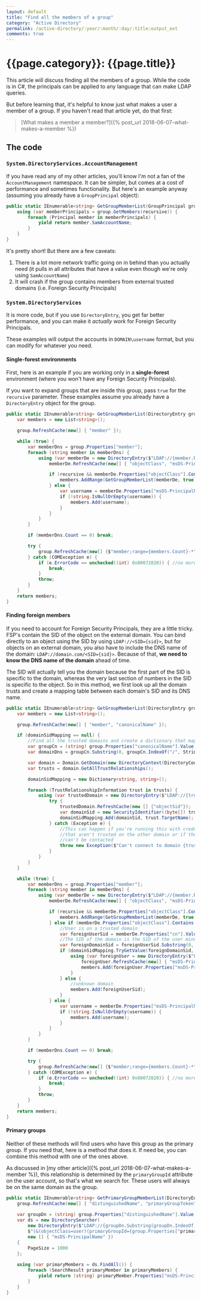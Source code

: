 ```yaml
---
layout: default
title: "Find all the members of a group"
category: "Active Directory"
permalink: /active-directory/:year/:month/:day/:title:output_ext
comments: true
---
```


# {{page.category}}: {{page.title}}

This article will discuss finding all the members of a group. While the code is in C#, the principals can be applied to any language that can make LDAP queries.

But before learning that, it's helpful to know just what makes a user a member of a group. If you haven't read that article yet, do that first:

> [What makes a member a member?]({% post_url 2018-06-07-what-makes-a-member %})

## The code

### `System.DirectoryServices.AccountManagement`

If you have read any of my other articles, you'll know I'm not a fan of the `AccountManagement` namespace. It can be simpler, but comes at a cost of performance and sometimes functionality. But here's an example anyway (assuming you already have a `GroupPrincipal` object):

```c#
public static IEnumerable<string> GetGroupMemberList(GroupPrincipal group, bool recursive = false) {
    using (var memberPrincipals = group.GetMembers(recursive)) {
        foreach (Principal member in memberPrincipals) {
            yield return member.SamAccountName;
        }
    }
}
```

It's pretty short! But there are a few caveats:

1. There is a lot more network traffic going on in behind than you actually need (it pulls in all attributes that have a value even though we're only using `SamAccountName`)
2. It will crash if the group contains members from external trusted domains (i.e. Foreign Security Principals)

### `System.DirectoryServices`

It is more code, but if you use `DirectoryEntry`, you get far better performance, and you can make it *actually work* for Foreign Security Principals.

These examples will output the accounts in `DOMAIN\username` format, but you can modify for whatever you need.

#### Single-forest environments

First, here is an example if you are working only in a **single-forest** environment (where you won't have any Foreign Security Principals).

If you want to expand groups that are inside this group, pass `true` for the `recursive` parameter. These examples assume you already have a `DirectoryEntry` object for the group.

```c#
public static IEnumerable<string> GetGroupMemberList(DirectoryEntry group, bool recursive = false) {
    var members = new List<string>();

    group.RefreshCache(new[] { "member" });

    while (true) {
        var memberDns = group.Properties["member"];
        foreach (string member in memberDns) {
            using (var memberDe = new DirectoryEntry($"LDAP://{member.Replace("/", "\\/")}")) {
                memberDe.RefreshCache(new[] { "objectClass", "msDS-PrincipalName", "cn" });

                if (recursive && memberDe.Properties["objectClass"].Contains("group")) {
                    members.AddRange(GetGroupMemberList(memberDe, true));
                } else {
                    var username = memberDe.Properties["msDS-PrincipalName"].Value.ToString();
                    if (!string.IsNullOrEmpty(username)) {
                        members.Add(username);
                    }
                }
            }
        }

        if (memberDns.Count == 0) break;

        try {
            group.RefreshCache(new[] {$"member;range={members.Count}-*"});
        } catch (COMException e) {
            if (e.ErrorCode == unchecked((int) 0x80072020)) { //no more results
                break;
            }
            throw;
        }
    }
    return members;
}
```

#### Finding foreign members

If you need to account for Foreign Security Principals, they are a little tricky. FSP's contain the SID of the object on the external domain. You can bind directly to an object using the SID by using `LDAP://<SID={sid}>`, but for objects on an external domain, you also have to include the DNS name of the domain: `LDAP://domain.com/<SID={sid}>`. Because of that, **we need to know the DNS name of the domain** ahead of time.

The SID will actually tell you the domain because the first part of the SID is specific to the domain, whereas the very last section of numbers in the SID is specific to the object. So in this method, we first look up all the domain trusts and create a mapping table between each domain's SID and its DNS name.

```c#
public static IEnumerable<string> GetGroupMemberList(DirectoryEntry group, bool recursive = false, Dictionary<string, string> domainSidMapping = null) {
    var members = new List<string>();

    group.RefreshCache(new[] { "member", "canonicalName" });

    if (domainSidMapping == null) {
        //Find all the trusted domains and create a dictionary that maps the domain's SID to its DNS name
        var groupCn = (string) group.Properties["canonicalName"].Value;
        var domainDns = groupCn.Substring(0, groupCn.IndexOf("/", StringComparison.Ordinal));

        var domain = Domain.GetDomain(new DirectoryContext(DirectoryContextType.Domain, domainDns));
        var trusts = domain.GetAllTrustRelationships();

        domainSidMapping = new Dictionary<string, string>();

        foreach (TrustRelationshipInformation trust in trusts) {
            using (var trustedDomain = new DirectoryEntry($"LDAP://{trust.TargetName}")) {
                try {
                    trustedDomain.RefreshCache(new [] {"objectSid"});
                    var domainSid = new SecurityIdentifier((byte[]) trustedDomain.Properties["objectSid"].Value, 0).ToString();
                    domainSidMapping.Add(domainSid, trust.TargetName);
                } catch (Exception e) {
                    //This can happen if you're running this with credentials
                    //that aren't trusted on the other domain or if the domain
                    //can't be contacted
                    throw new Exception($"Can't connect to domain {trust.TargetName}: {e.Message}", e);
                }
            }
        }
    }

    while (true) {
        var memberDns = group.Properties["member"];
        foreach (string member in memberDns) {
            using (var memberDe = new DirectoryEntry($"LDAP://{member.Replace("/", "\\/")}")) {
                memberDe.RefreshCache(new[] { "objectClass", "msDS-PrincipalName", "cn" });

                if (recursive && memberDe.Properties["objectClass"].Contains("group")) {
                    members.AddRange(GetGroupMemberList(memberDe, true, domainSidMapping));
                } else if (memberDe.Properties["objectClass"].Contains("foreignSecurityPrincipal")) {
                    //User is on a trusted domain
                    var foreignUserSid = memberDe.Properties["cn"].Value.ToString();
                    //The SID of the domain is the SID of the user minus the last block of numbers
                    var foreignDomainSid = foreignUserSid.Substring(0, foreignUserSid.LastIndexOf("-"));
                    if (domainSidMapping.TryGetValue(foreignDomainSid, out var foreignDomainDns)) {
                        using (var foreignUser = new DirectoryEntry($"LDAP://{foreignDomainDns}/<SID={foreignUserSid}>")) {
                            foreignUser.RefreshCache(new[] { "msDS-PrincipalName" });
                            members.Add(foreignUser.Properties["msDS-PrincipalName"].Value.ToString());
                        }
                    } else {
                        //unknown domain
                        members.Add(foreignUserSid);
                    }
                } else {
                    var username = memberDe.Properties["msDS-PrincipalName"].Value.ToString();
                    if (!string.IsNullOrEmpty(username)) {
                        members.Add(username);
                    }
                }
            }
        }

        if (memberDns.Count == 0) break;

        try {
            group.RefreshCache(new[] {$"member;range={members.Count}-*"});
        } catch (COMException e) {
            if (e.ErrorCode == unchecked((int) 0x80072020)) { //no more results
                break;
            }
            throw;
        }
    }
    return members;
}
```

#### Primary groups

Neither of these methods will find users who have this group as the primary group. If you need that, here is a method that does it. If need be, you can combine this method with one of the ones above.

As discussed in [my other article]({% post_url 2018-06-07-what-makes-a-member %}), this relationship is determined by the `primaryGroupId` attribute on the user account, so that's what we search for. These users will always be on the same domain as the group.

```c#
public static IEnumerable<string> GetPrimaryGroupMemberList(DirectoryEntry group) {
    group.RefreshCache(new[] { "distinguishedName", "primaryGroupToken" });
    
    var groupDn = (string) group.Properties["distinguishedName"].Value;
    var ds = new DirectorySearcher(
        new DirectoryEntry($"LDAP://{groupDn.Substring(groupDn.IndexOf("DC=", StringComparison.Ordinal))}"),
        $"(&(objectClass=user)(primaryGroupId={group.Properties["primaryGroupToken"].Value}))",
        new [] { "msDS-PrincipalName" })
    {
        PageSize = 1000
    };
    
    using (var primaryMembers = ds.FindAll()) {
        foreach (SearchResult primaryMember in primaryMembers) {
            yield return (string) primaryMember.Properties["msDS-PrincipalName"][0];
        }
    }
}
```